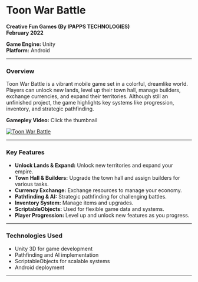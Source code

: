 # Toon War Battle  
**Creative Fun Games (By IPAPPS TECHNOLOGIES)**  
**February 2022**  

**Game Engine:** Unity  
**Platform:** Android

---

### **Overview**

Toon War Battle is a vibrant mobile game set in a colorful, dreamlike world. Players can unlock new lands, level up their town hall, manage builders, exchange currencies, and expand their territories. Although still an unfinished project, the game highlights key systems like progression, inventory, and strategic pathfinding.

**Gamepley Video:** Click the thumbnail

[![Toon War Battle](https://www.youtube.com/shorts/hAODfISwa3A/0.jpg)](https://www.youtube.com/shorts/hAODfISwa3A)

---

### **Key Features**

- **Unlock Lands & Expand:** Unlock new territories and expand your empire.
- **Town Hall & Builders:** Upgrade the town hall and assign builders for various tasks.
- **Currency Exchange:** Exchange resources to manage your economy.
- **Pathfinding & AI:** Strategic pathfinding for challenging battles.
- **Inventory System:** Manage items and upgrades.
- **ScriptableObjects:** Used for flexible game data and systems.
- **Player Progression:** Level up and unlock new features as you progress.

---

### **Technologies Used**
- Unity 3D for game development
- Pathfinding and AI implementation
- ScriptableObjects for scalable systems
- Android deployment

---
